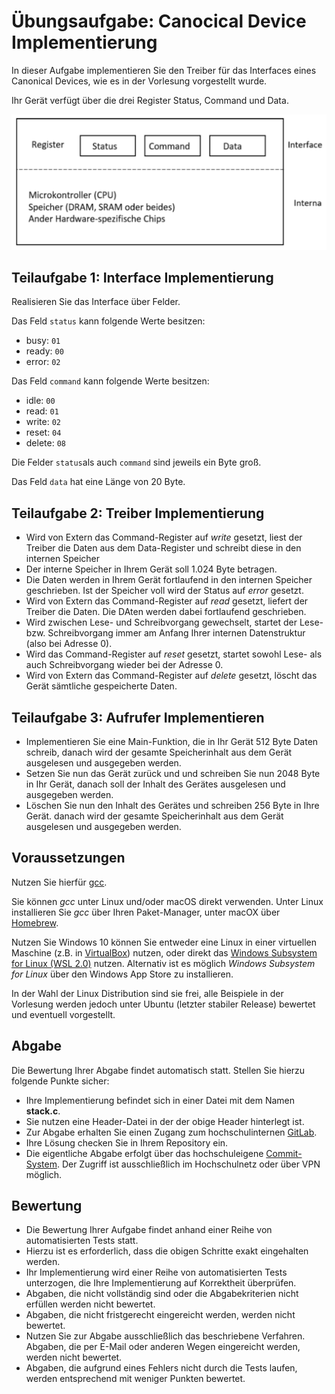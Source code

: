 # Übungsaufgabe: Canocical Device Implementierung

In dieser Aufgabe implementieren Sie den Treiber für das Interfaces eines Canonical Devices, wie es in der Vorlesung vorgestellt wurde. 

Ihr Gerät verfügt über die drei Register Status, Command und Data. 

![](img/canonical_device.png)

## Teilaufgabe 1: Interface Implementierung

Realisieren Sie das Interface über Felder. 

Das Feld `status` kann folgende Werte besitzen:

- busy: `01`
- ready: `00`
- error: `02`

Das Feld `command` kann folgende Werte besitzen: 

- idle: `00`
- read: `01`
- write: `02`
- reset: `04`
- delete: `08`

Die Felder `status`als auch `command` sind jeweils ein Byte groß. 

Das Feld `data` hat eine Länge von 20 Byte. 

## Teilaufgabe 2: Treiber Implementierung 

- Wird von Extern das Command-Register auf *write* gesetzt, liest der Treiber die Daten aus dem Data-Register und schreibt diese in den internen Speicher 
- Der interne Speicher in Ihrem Gerät soll 1.024 Byte betragen. 
- Die Daten werden in Ihrem Gerät fortlaufend in den internen Speicher geschrieben. Ist der Speicher voll wird der Status auf *error* gesetzt. 
- Wird von Extern das Command-Register auf *read* gesetzt, liefert der Treiber die Daten. Die DAten werden dabei fortlaufend geschrieben. 
- Wird zwischen Lese- und Schreibvorgang gewechselt, startet der Lese- bzw. Schreibvorgang immer am Anfang Ihrer internen Datenstruktur (also bei Adresse 0). 
- Wird das Command-Register auf *reset* gesetzt, startet sowohl Lese- als auch Schreibvorgang wieder bei der Adresse 0. 
- Wird von Extern das Command-Register auf *delete* gesetzt, löscht das Gerät sämtliche gespeicherte Daten.

## Teilaufgabe 3: Aufrufer Implementieren 

- Implementieren Sie eine Main-Funktion, die in Ihr Gerät 512 Byte Daten schreib, danach wird der gesamte Speicherinhalt aus dem Gerät ausgelesen und ausgegeben werden.
- Setzen Sie nun das Gerät zurück und und schreiben Sie nun 2048 Byte in Ihr Gerät, danach soll der Inhalt des Gerätes ausgelesen und ausgegeben werden.
- Löschen Sie nun den Inhalt des Gerätes und schreiben 256 Byte in Ihre Gerät. danach wird der gesamte Speicherinhalt aus dem Gerät ausgelesen und ausgegeben werden.


## Voraussetzungen

Nutzen Sie hierfür [gcc](https://gcc.gnu.org/).

Sie können *gcc* unter Linux und/oder macOS direkt verwenden. Unter Linux installieren Sie *gcc* über Ihren Paket-Manager, unter macOX über [Homebrew](https://brew.sh/).

Nutzen Sie Windows 10 können Sie entweder eine Linux in einer virtuellen Maschine (z.B. in [VirtualBox](https://www.virtualbox.org/)) nutzen, oder direkt das [Windows Subsystem for Linux (WSL 2.0)](https://docs.microsoft.com/en-us/windows/wsl/install-win10) nutzen. Alternativ ist es möglich *Windows Subsystem for Linux* über den Windows App Store zu installieren.

In der Wahl der Linux Distribution sind sie frei, alle Beispiele in der Vorlesung werden jedoch unter Ubuntu (letzter stabiler Release) bewertet und eventuell vorgestellt. 

## Abgabe

Die Bewertung Ihrer Abgabe findet automatisch statt. Stellen Sie hierzu folgende Punkte sicher:

* Ihre Implementierung befindet sich in einer Datei mit dem Namen **stack.c**. 
* Sie nutzen eine Header-Datei in der der obige Header hinterlegt ist. 
* Zur Abgabe erhalten Sie einen Zugang zum hochschulinternen [GitLab](https://git.it.hs-heilbronn.de/).
* Ihre Lösung checken Sie in Ihrem Repository ein.
* Die eigentliche Abgabe erfolgt über das hochschuleigene [Commit-System](https://commit.it.hs-heilbronn.de/). Der Zugriff ist ausschließlich im Hochschulnetz oder über VPN möglich. 

## Bewertung

* Die Bewertung Ihrer Aufgabe findet anhand einer Reihe von automatisierten Tests statt. 
* Hierzu ist es erforderlich, dass die obigen Schritte exakt eingehalten werden. 
* Ihr Implementierung wird einer Reihe von automatisierten Tests unterzogen, die Ihre Implementierung auf Korrektheit überprüfen. 
* Abgaben, die nicht vollständig sind oder die Abgabekriterien nicht erfüllen werden nicht bewertet. 
* Abgaben, die nicht fristgerecht eingereicht werden, werden nicht bewertet. 
* Nutzen Sie zur Abgabe ausschließlich das beschriebene Verfahren. Abgaben, die per E-Mail oder anderen Wegen eingereicht werden, werden nicht bewertet. 
* Abgaben, die aufgrund eines Fehlers nicht durch die Tests laufen, werden entsprechend mit weniger Punkten bewertet.
